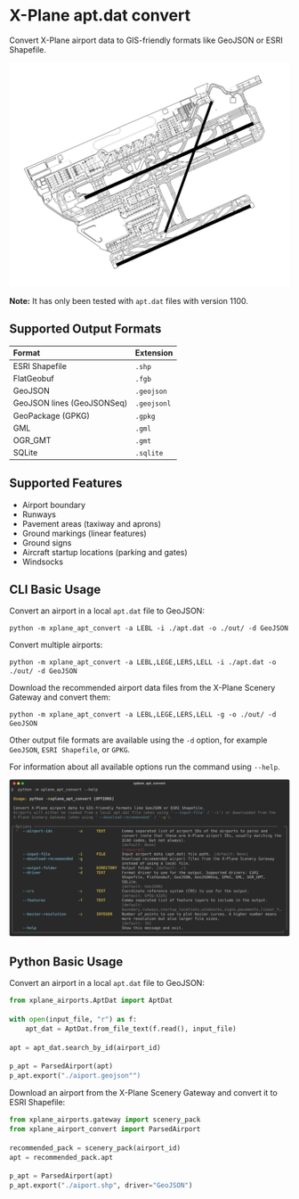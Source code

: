 # X-Plane apt.dat convert

Convert X-Plane airport data to GIS-friendly formats like GeoJSON or ESRI Shapefile.

![CLI help](./images/example_LEBL.png)

**Note:** It has only been tested with `apt.dat` files with version 1100.

## Supported Output Formats

| Format                     | Extension   |
| :------------------------- | :---------- |
| ESRI Shapefile             | `.shp`      |
| FlatGeobuf                 | `.fgb`      |
| GeoJSON                    | `.geojson`  |
| GeoJSON lines (GeoJSONSeq) | `.geojsonl` |
| GeoPackage (GPKG)          | `.gpkg`     |
| GML                        | `.gml`      |
| OGR_GMT                    | `.gmt`      |
| SQLite                     | `.sqlite`   |


## Supported Features

- Airport boundary
- Runways
- Pavement areas (taxiway and aprons)
- Ground markings (linear features)
- Ground signs
- Aircraft startup locations (parking and gates)
- Windsocks


## CLI Basic Usage

Convert an airport in a local `apt.dat` file to GeoJSON:

```console
python -m xplane_apt_convert -a LEBL -i ./apt.dat -o ./out/ -d GeoJSON
```


Convert multiple airports:

```console
python -m xplane_apt_convert -a LEBL,LEGE,LERS,LELL -i ./apt.dat -o ./out/ -d GeoJSON
```


Download the recommended airport data files from the X-Plane Scenery Gateway and convert them:

```console
python -m xplane_apt_convert -a LEBL,LEGE,LERS,LELL -g -o ./out/ -d GeoJSON
```

Other output file formats are available using the `-d` option, for example `GeoJSON`, `ESRI Shapefile`, or `GPKG`.

For information about all available options run the command using `--help`.

![CLI help](./images/cli_help.svg)


## Python Basic Usage

Convert an airport in a local `apt.dat` file to GeoJSON:

```python
from xplane_airports.AptDat import AptDat

with open(input_file, "r") as f:
    apt_dat = AptDat.from_file_text(f.read(), input_file)

apt = apt_dat.search_by_id(airport_id)

p_apt = ParsedAirport(apt)
p_apt.export("./aiport.geojson"")
```


Download an airport from the X-Plane Scenery Gateway and convert it to ESRI Shapefile:

```python
from xplane_airports.gateway import scenery_pack
from xplane_airport_convert import ParsedAirport

recommended_pack = scenery_pack(airport_id)
apt = recommended_pack.apt

p_apt = ParsedAirport(apt)
p_apt.export("./aiport.shp", driver="GeoJSON")
```
